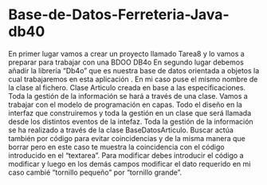 # Base-de-Datos-Ferreteria-Java-db40
En primer lugar vamos a crear un proyecto llamado Tarea8 y lo vamos a preparar para trabajar con una BDOO DB4o
En segundo lugar debemos añadir la librería “Db4o” que es nuestra base de datos orientada a objetos la cual trabajaremos en esta aplicación .
En mi caso puse el mismo nombre de la clase al fichero.
Clase Articulo creada en base a las especificaciones.
Toda la gestión de la información se hará a través de una clase. Vamos a trabajar con el modelo de programación en capas. Todo el diseño en la interfaz que construiremos y toda la gestión en un clase que será llamada desde los distintos eventos de la intefaz.
Toda la gestión de la información se ha realizado a través de la clase BaseDatosArticulo.
Buscar actúa también por código para evitar coincidencias y de la misma manera que borrar pero en este caso te muestra la coincidencia con el código introducido en el “textarea”.
Para modificar debes introducir el código a modificar y luego en los demás campos modificar el dato requerido en mi caso cambié “tornillo pequeño” por “tornillo grande”.


